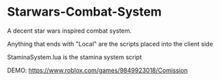 # Starwars-Combat-System
A decent star wars inspired combat system.

Anything that ends with "Local" are the scripts placed into the client side

StaminaSystem.lua is the stamina system script

DEMO: https://www.roblox.com/games/9849923018/Comission
